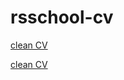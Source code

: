 # rsschool-cv
[clean CV](https://artemkhmyrov.github.io/rsschool-cv/cv)

[clean CV](https://artemkhmyrov.github.io/rsschool-cv/)